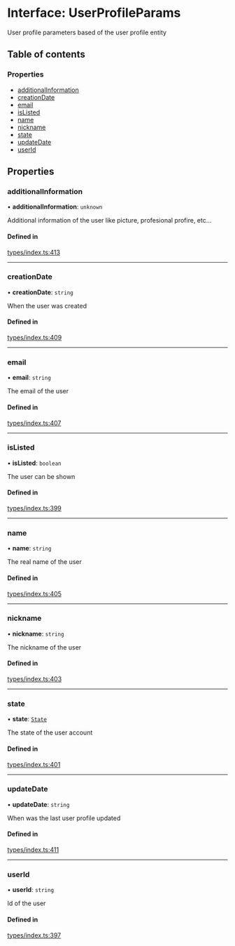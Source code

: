 # Interface: UserProfileParams

User profile parameters based of the user profile entity

## Table of contents

### Properties

- [additionalInformation](UserProfileParams.md#additionalinformation)
- [creationDate](UserProfileParams.md#creationdate)
- [email](UserProfileParams.md#email)
- [isListed](UserProfileParams.md#islisted)
- [name](UserProfileParams.md#name)
- [nickname](UserProfileParams.md#nickname)
- [state](UserProfileParams.md#state)
- [updateDate](UserProfileParams.md#updatedate)
- [userId](UserProfileParams.md#userid)

## Properties

### additionalInformation

• **additionalInformation**: `unknown`

Additional information of the user like picture, profesional profire, etc...

#### Defined in

[types/index.ts:413](https://github.com/nevermined-io/components-catalog/blob/7d4dcdd/lib/src/types/index.ts#L413)

___

### creationDate

• **creationDate**: `string`

When the user was created

#### Defined in

[types/index.ts:409](https://github.com/nevermined-io/components-catalog/blob/7d4dcdd/lib/src/types/index.ts#L409)

___

### email

• **email**: `string`

The email of the user

#### Defined in

[types/index.ts:407](https://github.com/nevermined-io/components-catalog/blob/7d4dcdd/lib/src/types/index.ts#L407)

___

### isListed

• **isListed**: `boolean`

The user can be shown

#### Defined in

[types/index.ts:399](https://github.com/nevermined-io/components-catalog/blob/7d4dcdd/lib/src/types/index.ts#L399)

___

### name

• **name**: `string`

The real name of the user

#### Defined in

[types/index.ts:405](https://github.com/nevermined-io/components-catalog/blob/7d4dcdd/lib/src/types/index.ts#L405)

___

### nickname

• **nickname**: `string`

The nickname of the user

#### Defined in

[types/index.ts:403](https://github.com/nevermined-io/components-catalog/blob/7d4dcdd/lib/src/types/index.ts#L403)

___

### state

• **state**: [`State`](../enums/State.md)

The state of the user account

#### Defined in

[types/index.ts:401](https://github.com/nevermined-io/components-catalog/blob/7d4dcdd/lib/src/types/index.ts#L401)

___

### updateDate

• **updateDate**: `string`

When was the last user profile updated

#### Defined in

[types/index.ts:411](https://github.com/nevermined-io/components-catalog/blob/7d4dcdd/lib/src/types/index.ts#L411)

___

### userId

• **userId**: `string`

Id of the user

#### Defined in

[types/index.ts:397](https://github.com/nevermined-io/components-catalog/blob/7d4dcdd/lib/src/types/index.ts#L397)
